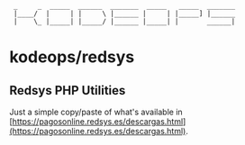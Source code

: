 ```
 _     _  _____  ______  _______  _____   _____  _______
 |____/  |     | |     \ |______ |     | |_____] |______
 |    \_ |_____| |_____/ |______ |_____| |       ______|

```                                                        

# kodeops/redsys
## Redsys PHP Utilities

Just a simple copy/paste of what's available in [https://pagosonline.redsys.es/descargas.html](https://pagosonline.redsys.es/descargas.html).